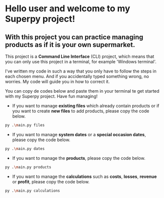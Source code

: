 # Hello user and welcome to my __Superpy__ project!

## With this project you can practice managing products as if it is your own supermarket.



This project is a **Command Line Interface** (CLI) project, which means that you can only use this project in a terminal, for example 'Windows terminal'.

I've written my code in such a way that you only have to follow the steps in each chosen menu. And if you accidentally typed something wrong, no worries. My code will guide you in how to correct it.

You can copy de codes below and paste them in your terminal te get started with my Superpy project. Have fun managing!


* If you want to manage **existing files** which already contain products or if you want to create **new files** to add products, please copy the code below.

```sh
py .\main.py files
```


* If you want to manage **system dates** or a **special occasion dates**, please copy the code below.

```sh
py .\main.py dates
```


* If you want to manage the **products**, please copy the code below.
```sh
py .\main.py products
```


* If you want to manage the **calculations** such as **costs**, **losses**, **revenue** or **profit**, please copy the code below.
```sh
py .\main.py calculations
```
